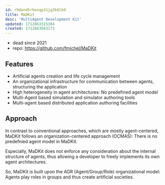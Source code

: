 ```yaml
---
id: r9dend5rhenqp31jg3k6lh0
title: MaDKit
desc: 'MultiAgent Development Kit'
updated: 1712863315384
created: 1712863043173
---
```


- dead since 2021
- repo: https://github.com/fmichel/MaDKit

## Features

- Artificial agents creation and life cycle management
- An organizational infrastructure for communication between agents, structuring the application
- High heterogeneity in agent architectures: No predefined agent model
- Multi-Agent based simulation and simulator authoring tools
- Multi-agent based distributed application authoring facilities


## Approach

In contrast to conventional approaches, which are mostly agent-centered, MaDKit follows an organization-centered approach (OCMAS): There is no predefnied agent model in MaDKit.

Especially, MaDKit does not enforce any consideration about the internal structure of agents, thus allowing a developer to freely implements its own agent architectures.

So, MaDKit is built upon the AGR (Agent/Group/Role) organizational model: Agents play roles in groups and thus create artificial societies.